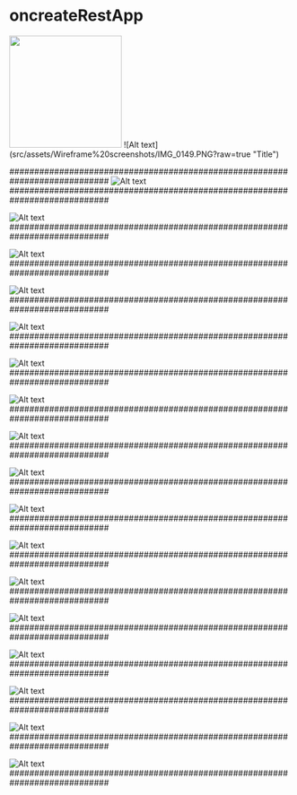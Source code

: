 # oncreateRestApp
<img src="src/assets/Wireframe%20screenshots/IMG_0149.PNG?raw=true" width="200" height="auto">
![Alt text](src/assets/Wireframe%20screenshots/IMG_0149.PNG?raw=true "Title")

############################################################################
![Alt text](src/assets/Wireframe%20screenshots/IMG_0150.PNG?raw=true "Title")
############################################################################

![Alt text](src/assets/Wireframe%20screenshots/IMG_0151.PNG?raw=true "Title")
############################################################################

![Alt text](src/assets/Wireframe%20screenshots/IMG_0152.PNG?raw=true "Title")
############################################################################

![Alt text](src/assets/Wireframe%20screenshots/IMG_0153.PNG?raw=true "Title")
############################################################################

![Alt text](src/assets/Wireframe%20screenshots/IMG_0154.PNG?raw=true "Title")
############################################################################

![Alt text](src/assets/Wireframe%20screenshots/IMG_0155.PNG?raw=true "Title")
############################################################################

![Alt text](src/assets/Wireframe%20screenshots/IMG_0156.PNG?raw=true "Title")
############################################################################

![Alt text](src/assets/Wireframe%20screenshots/IMG_0158.PNG?raw=true "Title")
############################################################################

![Alt text](src/assets/Wireframe%20screenshots/IMG_0159.PNG?raw=true "Title")
############################################################################

![Alt text](src/assets/Wireframe%20screenshots/IMG_0160.PNG?raw=true "Title")
############################################################################

![Alt text](src/assets/Wireframe%20screenshots/IMG_0161.PNG?raw=true "Title")
############################################################################

![Alt text](src/assets/Wireframe%20screenshots/IMG_0163.PNG?raw=true "Title")
############################################################################

![Alt text](src/assets/Wireframe%20screenshots/IMG_0164.PNG?raw=true "Title")
############################################################################

![Alt text](src/assets/Wireframe%20screenshots/IMG_0165.PNG?raw=true "Title")
############################################################################

![Alt text](src/assets/Wireframe%20screenshots/IMG_0167.PNG?raw=true "Title")
############################################################################

![Alt text](src/assets/Wireframe%20screenshots/IMG_0168.PNG?raw=true "Title")
############################################################################

![Alt text](src/assets/Wireframe%20screenshots/IMG_0169.PNG?raw=true "Title")
############################################################################


